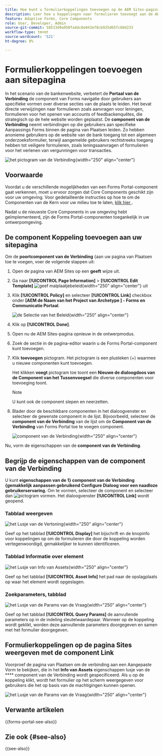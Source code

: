 ```yaml
---
title: Hoe kunt u formulierkoppelingen toevoegen op de AEM Sites-pagina met behulp van de Link Forms Portal-component?
description: Leer hoe u koppelingen naar formulieren toevoegt aan de AEM Sites-pagina.
feature: Adaptive Forms, Core Components
role: User, Developer, Admin
source-git-commit: 58533d9a950fa4dc0e043ef8cb935d65fc68d233
workflow-type: tm+mt
source-wordcount: '521'
ht-degree: 0%

---
```



# Formulierkoppelingen toevoegen aan sitepagina

In het scenario van de bankenwebsite, verbetert de **Portaal van de Verbinding** de component van Forms navigatie door gebruikers aan specifieke vormen over diverse secties van de plaats te leiden. Het bevat directe verwijzingen naar formulieren zoals aanvragen voor leningen, formulieren voor het openen van accounts of feedbackenquêtes, die strategisch op de hele website worden geplaatst. De **component van de Verbinding** neemt verbindingen op die gebruikers aan specifieke Aanpassings Forms binnen de pagina van Plaatsen leiden. Zo hebben anonieme gebruikers op de website van de bank toegang tot een algemeen onderzoeksformulier, terwijl aangemelde gebruikers rechtstreeks toegang hebben tot veiligere formulieren, zoals leningsaanvragen of formulieren voor het verlenen van vergunningen voor transacties.

![ het pictogram van de Verbinding ](/help/forms/assets/link-forms.png){width="250" align="center"}

## Voorwaarde

Voordat u de verschillende mogelijkheden van een Forms Portal-component gaat verkennen, moet u ervoor zorgen dat Core Components geschikt zijn voor uw omgeving. Voor gedetailleerde instructies op hoe te om de Componenten van de Kern voor uw milieu toe te laten, [ klik hier ](/help/forms/enable-adaptive-forms-core-components.md).

Nadat u de nieuwste Core Components in uw omgeving hebt geïmplementeerd, zijn de Forms Portal-componenten toegankelijk in uw ontwerpomgeving.

## De component Koppeling toevoegen aan uw sitepagina

Om de **poortcomponent van de Verbinding** {aan uw pagina van Plaatsen toe te voegen, voer de volgende stappen uit:

1. Open de pagina van AEM Sites op een **geeft** wijze uit.
1. Ga naar **[!UICONTROL Page Information]** > **[!UICONTROL Edit Template]**
   ![ geef malplaatjebeleid ](/help/forms/assets/save-form-as-draft-edit-template.png){width="250" align="center"} uit

1. Klik **[!UICONTROL Policy]** en selecteer **[!UICONTROL Link]** checkbox onder **[AEM de Naam van het Project van Archetype ] - Forms en Communicatie Portaal**.

   ![ de Selectie van het Beleid ](/help/forms/assets/add-link.png){width="250" align="center"}

1. Klik op **[!UICONTROL Done]**.
1. Open nu de AEM Sites-pagina opnieuw in de ontwerpmodus.
1. Zoek de sectie in de pagina-editor waarin u de Forms Portal-component kunt toevoegen.

1. Klik **toevoegen** pictogram. Het pictogram is een plusteken (+) waarmee u nieuwe componenten kunt toevoegen.

   Het klikken **voegt** pictogram toe toont een **Nieuwe de dialoogdoos van de Component van het Tussenvoegsel** die diverse componenten voor toevoeging toont.

   >[!NOTE]
   >
   > U kunt ook de component slepen en neerzetten.

1. Blader door de beschikbare componenten in het dialoogvenster en selecteer de gewenste component in de lijst. Bijvoorbeeld, selecteer de **component van de Verbinding** van de lijst om de **Component van de Verbinding** van Forms Portal toe te voegen component.

   ![ component van de Verbinding ](/help/forms/assets/add-link-in-sites.png){width="250" align="center"}

Nu, vorm de eigenschappen van de **component van de Verbinding**.

## Begrijp de eigenschappen van de component van de Verbinding

U kunt **eigenschappen van de 1} component van de Verbinding {gemakkelijk aanpassen gebruikend Configure Dialoog voor een naadloze gebruikerservaring.** Om te vormen, selecteer de component en selecteer dan ![ pictogram ](assets/configure_icon.png) vormen. Het dialoogvenster **[!UICONTROL Link]** wordt geopend.

### Tabblad weergeven

![ het Lusje van de Vertoning ](/help/forms/assets/link-asset-tab.png){width="250" align="center"}

Geef op het tabblad **[!UICONTROL Display]** het bijschrift en de knopinfo voor koppelingen op om de formulieren die door de koppeling worden vertegenwoordigd, gemakkelijker te kunnen identificeren.

### Tabblad Informatie over element

![ het Lusje van Info van Assets ](/help/forms/assets/link-asset-info.png){width="250" align="center"}

Geef op het tabblad **[!UICONTROL Asset Info]** het pad naar de opslagplaats op waar het element wordt opgeslagen.

### Zoekparameters, tabblad

![ het Lusje van de Params van de Vraag ](/help/forms/assets/link-query-tab.png){width="250" align="center"}

Geef op het tabblad **[!UICONTROL Query Params]** de aanvullende parameters op in de indeling sleutelwaardepaar. Wanneer op de koppeling wordt geklikt, worden deze aanvullende parameters doorgegeven en samen met het formulier doorgegeven.

## Formulierkoppelingen op de pagina Sites weergeven met de component Link

Voorproef de pagina van Plaatsen om de verbinding aan een Aangepaste Vorm te bekijken, die in het **Info van Assets** eigenschappen lusje van de **** component van de Verbinding wordt gespecificeerd. Als u op de koppeling klikt, wordt het formulier op het scherm weergegeven voor gebruikers die het op basis van de machtigingen kunnen openen.

![ het Lusje van de Params van de Vraag ](/help/forms/assets/link-forms.png){width="250" align="center"}

## Verwante artikelen

{{forms-portal-see-also}}

## Zie ook {#see-also}

{{see-also}}
